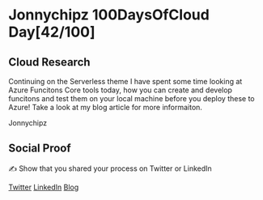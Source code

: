 <!-- This is a template you can use for quick progress days. It removes a lot of the steps we encourage you to share in the longer template 000-DAY-ARTICLE-LONG-TEMPLATE.MD-->

# Jonnychipz 100DaysOfCloud Day[42/100]

## Cloud Research

Continuing on the Serverless theme I have spent some time looking at Azure Funcitons Core tools today, how you can create and develop funcitons and test them on your local machine before you deploy these to Azure! Take a look at my blog article for more informaiton.

Jonnychipz

## Social Proof

✍️ Show that you shared your process on Twitter or LinkedIn

[Twitter](https://twitter.com/jonnychipz/status/1314615382012030977)
[LinkedIn](https://www.linkedin.com/posts/japlunn_day42100-100daysofcloud-jonnychipz-activity-6720381070929354752-69JQ)
[Blog](https://jonnychipz.com/2020/10/09/day42-100-100daysofcloud-jonnychipz-azure-functions-core-tools/)
